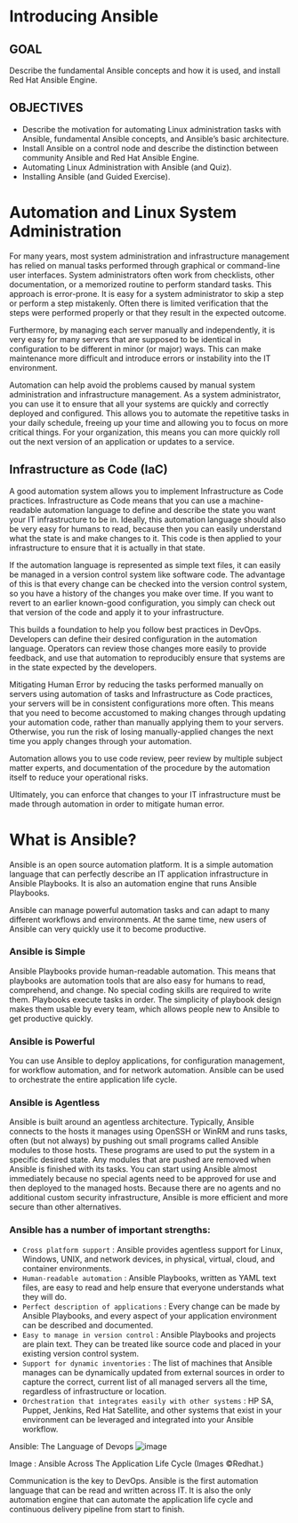# Introducing Ansible

## GOAL
Describe the fundamental Ansible concepts and how it is used, and install Red Hat Ansible Engine.


## OBJECTIVES
- Describe the motivation for automating Linux administration tasks with Ansible, fundamental Ansible concepts, and Ansible’s basic architecture.
- Install Ansible on a control node and describe the distinction between community Ansible and Red Hat Ansible Engine.
- Automating Linux Administration with Ansible (and Quiz).
- Installing Ansible (and Guided Exercise).

# Automation and Linux System Administration
For many years, most system administration and infrastructure management has relied on manual tasks performed through graphical or command-line user interfaces. System administrators often work from checklists, other documentation, or a memorized routine to perform standard tasks. This approach is error-prone. It is easy for a system administrator to skip a step or perform a step mistakenly. Often there is limited verification that the steps were performed properly or that they result in the expected outcome.

Furthermore, by managing each server manually and independently, it is very easy for many servers that are supposed to be identical in configuration to be different in minor (or major) ways. This can make maintenance more difficult and introduce errors or instability into the IT environment.

Automation can help avoid the problems caused by manual system administration and infrastructure management. As a system administrator, you can use it to ensure that all your systems are quickly and correctly deployed and configured. This allows you to automate the repetitive tasks in your daily schedule, freeing up your time and allowing you to focus on more critical things. For your organization, this means you can more quickly roll out the next version of an application or updates to a service.


## Infrastructure as Code (IaC)
A good automation system allows you to implement Infrastructure as Code practices. Infrastructure as Code means that you can use a machine-readable automation language to define and describe the state you want your IT infrastructure to be in. Ideally, this automation language should also be very easy for humans to read, because then you can easily understand what the state is and make changes to it. This code is then applied to your infrastructure to ensure that it is actually in that state.

If the automation language is represented as simple text files, it can easily be managed in a version control system like software code. The advantage of this is that every change can be checked into the version control system, so you have a history of the changes you make over time. If you want to revert to an earlier known-good configuration, you simply can check out that version of the code and apply it to your infrastructure.

This builds a foundation to help you follow best practices in DevOps. Developers can define their desired configuration in the automation language. Operators can review those changes more easily to provide feedback, and use that automation to reproducibly ensure that systems are in the state expected by the developers.

Mitigating Human Error by reducing the tasks performed manually on servers using automation of tasks and Infrastructure as Code practices, your servers will be in consistent configurations more often. This means that you need to become accustomed to making changes through updating your automation code, rather than manually applying them to your servers. Otherwise, you run the risk of losing manually-applied changes the next time you apply changes through your automation.

Automation allows you to use code review, peer review by multiple subject matter experts, and documentation of the procedure by the automation itself to reduce your operational risks.

Ultimately, you can enforce that changes to your IT infrastructure must be made through automation in order to mitigate human error.

# What is Ansible?
Ansible is an open source automation platform. It is a simple automation language that can perfectly describe an IT application infrastructure in Ansible Playbooks. It is also an automation engine that runs Ansible Playbooks.

Ansible can manage powerful automation tasks and can adapt to many different workflows and environments. At the same time, new users of Ansible can very quickly use it to become productive.


### Ansible is Simple
Ansible Playbooks provide human-readable automation. This means that playbooks are automation tools that are also easy for humans to read, comprehend, and change. No special coding skills are required to write them. Playbooks execute tasks in order. The simplicity of playbook design makes them usable by every team, which allows people new to Ansible to get productive quickly.


### Ansible is Powerful
You can use Ansible to deploy applications, for configuration management, for workflow automation, and for network automation. Ansible can be used to orchestrate the entire application life cycle.


### Ansible is Agentless
Ansible is built around an agentless architecture. Typically, Ansible connects to the hosts it manages using OpenSSH or WinRM and runs tasks, often (but not always) by pushing out small programs called Ansible modules to those hosts. These programs are used to put the system in a specific desired state. Any modules that are pushed are removed when Ansible is finished with its tasks. You can start using Ansible almost immediately because no special agents need to be approved for use and then deployed to the managed hosts. Because there are no agents and no additional custom security infrastructure, Ansible is more efficient and more secure than other alternatives.

### Ansible has a number of important strengths:
- `Cross platform support` : Ansible provides agentless support for Linux, Windows, UNIX, and network devices, in physical, virtual, cloud, and container environments.
- `Human-readable automation` : Ansible Playbooks, written as YAML text files, are easy to read and help ensure that everyone understands what they will do.
- `Perfect description of applications` : Every change can be made by Ansible Playbooks, and every aspect of your application environment can be described and documented.
- `Easy to manage in version control` : Ansible Playbooks and projects are plain text. They can be treated like source code and placed in your existing version control system.
- `Support for dynamic inventories` : The list of machines that Ansible manages can be dynamically updated from external sources in order to capture the correct, current list of all managed servers all the time, regardless of infrastructure or location.
- `Orchestration that integrates easily with other systems` : HP SA, Puppet, Jenkins, Red Hat Satellite, and other systems that exist in your environment can be leveraged and integrated into your Ansible workflow.

Ansible: The Language of Devops
![image](https://github.com/Yezato/DATACOMM/assets/95903200/d5646037-75dc-48ae-a842-c5e0f90f0220)

Image : Ansible Across The Application Life Cycle (Images ©Redhat.)

Communication is the key to DevOps. Ansible is the first automation language that can be read and written across IT. It is also the only automation engine that can automate the application life cycle and continuous delivery pipeline from start to finish.
